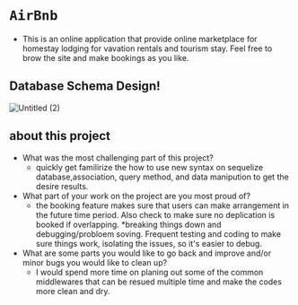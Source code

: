 # `AirBnb`

* This is an online application that provide online marketplace for homestay lodging for vavation rentals and tourism stay. Feel free to brow the site and make bookings as you like.

## Database Schema Design!
![Untitled (2)](https://user-images.githubusercontent.com/91226395/177441795-e132b3a5-bd05-4150-97fb-f8e09dff37bf.png)



## about this project
* What was the most challenging part of this project?
  * quickly get familirize the how to use new syntax on sequelize database,association, query method, and data manipution to get the desire results.  
* What part of your work on the project are you most proud of?
  * the booking feature makes sure that users can make arrangement in the future time period. Also check to make sure no deplication is booked if overlapping. 
  *breaking things down and debugging/probloem soving. Frequent testing and coding to make sure things work, isolating the issues, so it's easier to debug. 
* What are some parts you would like to go back and improve and/or minor bugs you would like to clean up?
  * I would spend more time on planing out some of the common middlewares that can be resued multiple time and make the codes more clean and dry. 

